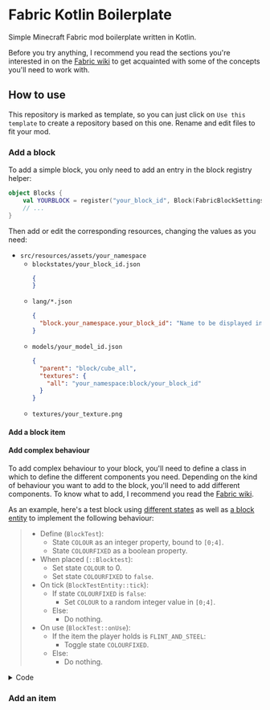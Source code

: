 # Fabric Kotlin Boilerplate

Simple Minecraft Fabric mod boilerplate written in Kotlin.

Before you try anything, I recommend you read the sections you're interested in
on the [Fabric wiki](https://fabricmc.net/wiki/doku.php#developing_with_fabric)
to get acquainted with some of the concepts you'll need to work with. 

## How to use

This repository is marked as template, so you can just click on
`Use this template` to create a repository based on this one. Rename and edit
files to fit your mod.

### Add a block

To add a simple block, you only need to add an entry in the block registry helper:

```kotlin
object Blocks {
    val YOURBLOCK = register("your_block_id", Block(FabricBlockSettings.of(Material.LEAVES).hardness(1f)))
    // ...
}
```

Then add or edit the corresponding resources, changing the values as you need:

- `src/resources/assets/your_namespace`
    - `blockstates/your_block_id.json`
      ```json
      {
      }
      ```
    - `lang/*.json`
      ```json
      {
        "block.your_namespace.your_block_id": "Name to be displayed in language"
      }
      ```
    - `models/your_model_id.json`
      ```json
      {
        "parent": "block/cube_all",
        "textures": {
          "all": "your_namespace:block/your_block_id"
        }
      }
      ```
    - `textures/your_texture.png`

#### Add a block item

#### Add complex behaviour

To add complex behaviour to your block, you'll need to define a class in which
to define the different components you need.  Depending on the kind of
behaviour you want to add to the block, you'll need to add different
components. To know what to add, I recommend you read the
[Fabric wiki](https://fabricmc.net/wiki/doku.php#developing_with_fabric).

As an example, here's a test block using
[different states](https://fabricmc.net/wiki/tutorial:blockstate) as well as
[a block entity](https://fabricmc.net/wiki/tutorial:blockentity) to implement
the following behaviour:

> - Define (`BlockTest`):
>     - State `COLOUR` as an integer property, bound to `[0;4]`.
>     - State `COLOURFIXED` as a boolean property.
> - When placed (`::Blocktest`):
>     - Set state `COLOUR` to 0.
>     - Set state `COLOURFIXED` to `false`.
> - On tick (`BlockTestEntity::tick`):
>     - If state `COLOURFIXED` is `false`:
>         - Set `COLOUR` to a random integer value in `[0;4]`.
>     - Else:
>         - Do nothing.
> - On use (`BlockTest::onUse`):
>     - If the item the player holds is `FLINT_AND_STEEL`:
>         - Toggle state `COLOURFIXED`.
>     - Else:
>         - Do nothing.

<details>
<summary>Code</summary>

```kotlin
class BlockTest(settings: Settings?) : Block(settings), BlockEntityProvider {
    companion object {
        val COLOURFIXED: BooleanProperty = BooleanProperty.of("colour_fixed")
        val COLOUR: IntProperty = IntProperty.of("colour", 0, 4)
    }

    init {
        defaultState = stateManager.defaultState.with(COLOURFIXED, false).with(COLOUR, 0)
    }

    override fun appendProperties(builder: StateManager.Builder<Block, BlockState>?) {
        builder?.add(COLOURFIXED)
        builder?.add(COLOUR)
    }

    override fun createBlockEntity(world: BlockView?): BlockEntity = BlockTestEntity()

    override fun onUse(
        state: BlockState?,
        world: World?,
        pos: BlockPos?,
        player: PlayerEntity?,
        hand: Hand?,
        hit: BlockHitResult?
    ): ActionResult {
        if (!world?.isClient!!) {
            if (player?.getStackInHand(hand)?.item?.name?.string.equals(Items.FLINT_AND_STEEL.name.string)) {
                world.setBlockState(pos, state?.with(COLOURFIXED, !state.get(COLOURFIXED)))
                return ActionResult.SUCCESS
            }
        }
        return ActionResult.PASS
    }
}

class BlockTestEntity : BlockEntity(Blocks.Entities.TEST), Tickable {
    private val rng = Random()
    override fun tick() {
        if (!cachedState.get(BlockTest.COLOURFIXED)) Objects.requireNonNull(getWorld())
            ?.setBlockState(pos, cachedState.with(BlockTest.COLOUR, rng.nextInt(5)))
    }
}
```

</details>

### Add an item